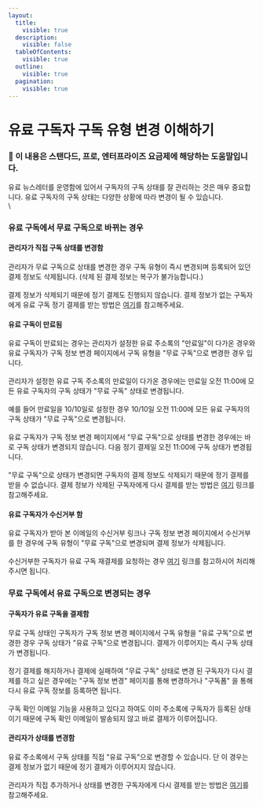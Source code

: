 ```yaml
---
layout:
  title:
    visible: true
  description:
    visible: false
  tableOfContents:
    visible: true
  outline:
    visible: true
  pagination:
    visible: true
---
```


# 유료 구독자 구독 유형 변경 이해하기

### **💬** 이 내용은 **스탠다드, 프로, 엔터프라이즈 요금제**에 해당하는 도움말입니다. <a href="#h_01ha12mep64zefx135d1fqfdbe" id="h_01ha12mep64zefx135d1fqfdbe"></a>

&#x20;

유료 뉴스레터를 운영함에 있어서 구독자의 구독 상태를 잘 관리하는 것은 매우 중요합니다. 유료 구독자의 구독 상태는 다양한 상황에 따라 변경이 될 수 있습니다.\
\


### 유료 구독에서 무료 구독으로 바뀌는 경우 <a href="#h_6de9d8f77d" id="h_6de9d8f77d"></a>

#### **관리자가 직접 구독 상태를 변경함** <a href="#h_35bf135c0b" id="h_35bf135c0b"></a>

관리자가 무료 구독으로 상태를 변경한 경우 구독 유형이 즉시 변경되며 등록되어 있던 결제 정보도 삭제됩니다. (삭제 된 결제 정보는 복구가 불가능합니다.)\
\
결제 정보가 삭제되기 때문에 정기 결제도 진행되지 않습니다. 결제 정보가 없는 구독자에게 유료 구독 정기 결제를 받는 방법은 [여기](https://help.stibee.com/hc/ko/articles/4756481096335)를 참고해주세요.

&#x20;

#### **유료 구독이 만료됨** <a href="#h_a7fd5f8954" id="h_a7fd5f8954"></a>

유료 구독이 만료되는 경우는 관리자가 설정한 유료 주소록의 "만료일"이 다가온 경우와 유료 구독자가 구독 정보 변경 페이지에서 구독 유형을 "무료 구독"으로 변경한 경우 입니다.\
\
관리자가 설정한 유료 구독 주소록의 만료일이 다가온 경우에는 만료일 오전 11:00에 모든 유료 구독자의 구독 상태가 "무료 구독" 상태로 변경됩니다.\
\
예를 들어 만료일을 10/10일로 설정한 경우 10/10일 오전 11:00에 모든 유료 구독자의 구독 상태가 "무료 구독"으로 변경됩니다.\
\
유료 구독자가 구독 정보 변경 페이지에서 "무료 구독"으로 상태를 변경한 경우에는 바로 구독 상태가 변경되지 않습니다. 다음 정기 결제일 오전 11:00에 구독 상태가 변경됩니다.\
\
"무료 구독"으로 상태가 변경되면 구독자의 결제 정보도 삭제되기 때문에 정기 결제를 받을 수 없습니다. 결제 정보가 삭제된 구독자에게 다시 결제를 받는 방법은 [여기](https://help.stibee.com/hc/ko/articles/4756481096335) 링크를 참고해주세요.

&#x20;

#### **유료 구독자가 수신거부 함** <a href="#h_39fda87e06" id="h_39fda87e06"></a>

유료 구독자가 받아 본 이메일의 수신거부 링크나 구독 정보 변경 페이지에서 수신거부를 한 경우에 구독 유형이 "무료 구독"으로 변경되며 결제 정보가 삭제됩니다.\
\
수신거부한 구독자가 유료 구독 재결제를 요청하는 경우 [여기](https://help.stibee.com/hc/ko/articles/4756481096335) 링크를 참고하시어 처리해주시면 됩니다.

&#x20;

### 무료 구독에서 유료 구독으로 변경되는 경우 <a href="#h_167147f28f" id="h_167147f28f"></a>

#### **구독자가 유료 구독을 결제함** <a href="#h_71bdf7f931" id="h_71bdf7f931"></a>

무료 구독 상태인 구독자가 구독 정보 변경 페이지에서 구독 유형을 "유료 구독"으로 변경한 경우 구독 상태가 "유료 구독"으로 변경됩니다. 결제가 이루어지는 즉시 구독 상태가 변경됩니다.\
\
정기 결제를 해지하거나 결제에 실패하여 "무료 구독" 상태로 변경 된 구독자가 다시 결제를 하고 싶은 경우에는 "구독 정보 변경" 페이지를 통해 변경하거나 "구독폼" 을 통해 다시 유료 구독 정보를 등록하면 됩니다.\
\
구독 확인 이메일 기능을 사용하고 있다고 하여도 이미 주소록에 구독자가 등록된 상태이기 때문에 구독 확인 이메일이 발송되지 않고 바로 결제가 이루어집니다.

&#x20;

#### **관리자가 상태를 변경함** <a href="#h_0f223e9ff6" id="h_0f223e9ff6"></a>

유료 주소록에서 구독 상태를 직접 "유료 구독"으로 변경할 수 있습니다. 단 이 경우는 결제 정보가 없기 때문에 정기 결제가 이루어지지 않습니다.\
\
관리자가 직접 추가하거나 상태를 변경한 구독자에게 다시 결제를 받는 방법은 [여기](https://help.stibee.com/hc/ko/articles/4756488447503)를 참고해주세요.
